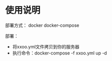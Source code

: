 # 使用说明

部署方式：
    docker
    docker-compose

部署：

- 将xxoo.yml文件拷贝到你的服务器
- 执行命令：docker-compose -f xxoo.yml up -d